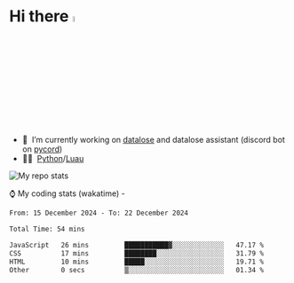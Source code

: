 # Hi there <img src="https://media.giphy.com/media/hvRJCLFzcasrR4ia7z/giphy.gif" width="5%"></a>
- 🥽 &nbsp;I’m currently working on [datalose](https://www.roblox.com/games/16971245917) and datalose assistant (discord bot on [pycord](https://github.com/Pycord-Development/pycord))
- 👨‍💻 &nbsp;[Python](https://python.org)/[Luau](https://luau.org)

<img alt="My repo stats" src="https://github-readme-stats.vercel.app/api?username=FrostX-Official&show_icons=true&theme=radical">

⌚ My coding stats (wakatime) -

<!--START_SECTION:waka-->

```txt
From: 15 December 2024 - To: 22 December 2024

Total Time: 54 mins

JavaScript   26 mins         ███████████▓░░░░░░░░░░░░░   47.17 %
CSS          17 mins         ████████░░░░░░░░░░░░░░░░░   31.79 %
HTML         10 mins         █████░░░░░░░░░░░░░░░░░░░░   19.71 %
Other        0 secs          ▒░░░░░░░░░░░░░░░░░░░░░░░░   01.34 %
```

<!--END_SECTION:waka-->
